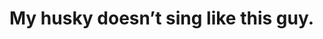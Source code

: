 <!--
id: 43969133
link: http://tumblr.atmos.org/post/43969133/my-husky-doesnt-sing-like-this-guy
slug: my-husky-doesnt-sing-like-this-guy
date: Tue Jul 29 2008 11:17:00 GMT-0700 (PDT)
publish: 2008-07-029
tags: 
title: My husky doesn&#8217;t sing like this guy.
-->


My husky doesn&#8217;t sing like this guy.
==========================================



